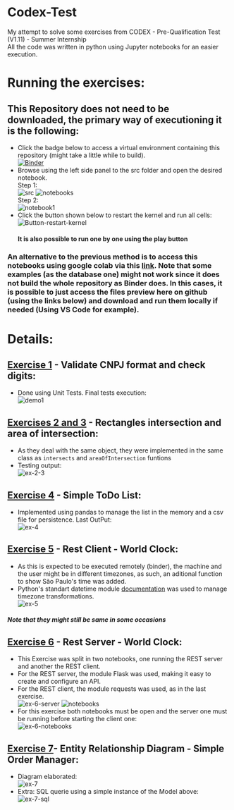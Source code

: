 # Codex-Test
My attempt to solve some exercises from CODEX - Pre-Qualification Test (V1.11) - Summer Internship    
All the code was written in python using Jupyter notebooks for an easier execution.   
# Running the exercises:

## This Repository does not need to be downloaded, the primary way of executioning it is the following:
- Click the badge below to access a virtual environment containing this repository (might take a little while to build).   
    [![Binder](https://mybinder.org/badge_logo.svg)](https://mybinder.org/v2/gh/ahendler/Codex-Test/main)
- Browse using the left side panel to the src folder and open the desired notebook.      
Step 1:     
 ![src](assets/instructions2.png) ![notebooks](assets/instructions3.png)    
Step 2:      
    ![notebook1](assets/instructions4.png)
- Click the button shown below to restart the kernel and run all cells:   
    ![Button-restart-kernel](assets/instructions1.png)    
    ####  It is also possible to run one by one using the play button

### An alternative to the previous method is to access this notebooks using google colab via this [link](https://colab.research.google.com/github/ahendler/Codex-Test). Note that some examples (as the database one) might not work since it does not build the whole repository as Binder does. In this cases, it is possible to just access the files preview here on github (using the links below) and download and run them locally if needed (Using VS Code for example).
    
# Details:
## [Exercise 1](src/Exercise-1/Exercise-1.ipynb) - Validate CNPJ format and check digits:
- Done using Unit Tests. Final tests execution:   
![demo1](assets/demo.gif)

## [Exercises 2 and 3](src/Exercise-2-and-3/Exercise-2-and-3.ipynb) - Rectangles intersection and area of intersection:
- As they deal with the same object, they were implemented in the same class as ```intersects``` and ```areaOfIntersection``` funtions
- Testing output:    
![ex-2-3](assets/ex-2-3.png)

## [Exercise 4](src/Exercise-4/Exercise-4.ipynb) - Simple ToDo List:
- Implemented using pandas to manage the list in the memory and a csv file for persistence. Last OutPut:  
![ex-4](assets/ex-4.png)

## [Exercise 5](src/Exercise-5/Exercise-5.ipynb) - Rest Client - World Clock:
- As this is expected to be executed remotely (binder), the machine and the user might be in different timezones, as such, an aditional function to show São Paulo's time was added. 
- Python's standart datetime module [documentation](https://docs.python.org/3/library/datetime.html) was used to manage timezone transformations.    
![ex-5](assets/ex-5.png)    
##### Note that they might still be same in some occasions

## [Exercise 6](src/Exercise-6/Exercise-6-server.ipynb) - Rest Server - World Clock:
- This Exercise was split in two notebooks, one running the REST server and another the REST client.   
- For the REST server, the module Flask was used, making it easy to create and configure an API.
- For the REST client, the module requests was used, as in the last exercise.        
 ![ex-6-server](assets/ex-6-server.png)  ![notebooks](assets/ex-6-client.png)
 - For this exercise both notebooks must be open and the server one must be running before starting the client one:   
 ![ex-6-notebooks](assets/ex-6-notebooks.png)

## [Exercise 7](src/Exercise-7/Exercise-7.ipynb)- Entity Relationship Diagram - Simple Order Manager:
- Diagram elaborated:    
![ex-7](assets/ex-7.png)   
- Extra:
SQL querie using a simple instance of the Model above:   
![ex-7-sql](assets/sql.png)    
